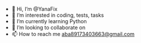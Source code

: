 - 👋 Hi, I’m @YanaFix
- 👀 I’m interested in coding, tests, tasks
- 🌱 I’m currently learning Python 
- 💞️ I’m looking to collaborate on
- 📫 How to reach me aba89173403663@gmail.com

<!---
YanaFix/YanaFix is a ✨ special ✨ repository because its `README.md` (this file) appears on your GitHub profile.
You can click the Preview link to take a look at your changes.
--->
